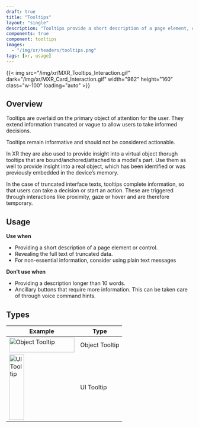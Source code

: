 ```yaml
---
draft: true
title: "Tooltips"
layout: "single"
description: "Tooltips provide a short description of a page element, control or object."
components: true
component: tooltips
images:
  - "/img/xr/headers/tooltips.png"
tags: [xr, usage]
---
```


{{< img src="/img/xr/MXR_Tooltips_Interaction.gif" dark="/img/xr/MXR_Card_Interaction.gif" width="962" height="160" class="w-100" loading="auto" >}}

## Overview

Tooltips are overlaid on the primary object of attention for the user. They extend information truncated or vague to allow users to take informed decisions.

Tooltips remain informative and should not be considered actionable.

In XR they are also used to provide insight into a virtual object thorugh tooltips that are bound/anchored/attached to a model's part. Use them as well to provide insight into a real object, which has been identified or was previously embedded in the device’s memory.

In the case of truncated interface texts, tooltips complete information, so that users can take a decision or start an action.  These are triggered through interactions like proximity, gaze or hover and are therefore temporary.


## Usage

**Use when**

- Providing a short description of a page element or control.
- Revealing the full text of truncated data.
- For non-essential information, consider using plain text messages


**Don't use when**

- Providing a description longer than 10 words.
- Ancillary buttons that require more information.  This can be taken care of through voice command hints.

## Types

<table class="table table-bordered">
  <thead class="thead-light">
    <tr>
      <th>Example</th>
      <th>Type </th>
    </tr>
  </thead>
  <tbody>
    <tr>
      <td><img src="/img/xr/" alt="Object Tooltip" width="176"height="40"></td>
      <td>Object Tooltip</td>
    </tr>
    <tr>
      <td><img src="/img/xr/" alt="UI Tooltip" width="40"height="176"></td>
      <td>UI Tooltip</td>
    </tr>
  </tbody>
</table>
